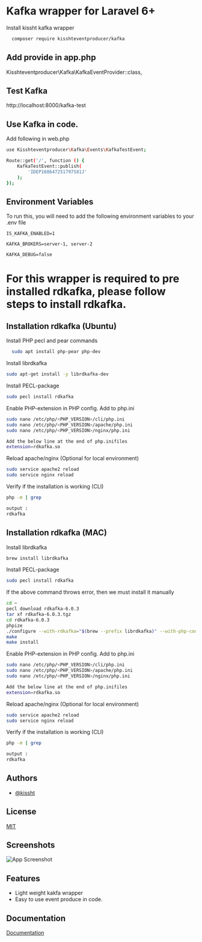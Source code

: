 
# Kafka wrapper for Laravel 6+

Install kissht kafka wrapper

```bash
  composer require kisshteventproducer/kafka
```

## Add provide in app.php

Kisshteventproducer\Kafka\KafkaEventProvider::class,

## Test Kafka
http://localhost:8000/kafka-test





## Use Kafka in code.

Add following in web.php

```bash
use Kisshteventproducer\Kafka\Events\KafkaTestEvent;

Route::get('/', function () {
    KafkaTestEvent::publish(
        'IDEP168647251797S81J'
    );
});

```
## Environment Variables

To run this, you will need to add the following environment variables to your .env file

`IS_KAFKA_ENABLED=1`

`KAFKA_BROKERS=server-1, server-2`

`KAFKA_DEBUG=false`


# For this wrapper is required to pre installed rdkafka, please follow steps to install rdkafka.
## Installation rdkafka (Ubuntu)

Install PHP pecl and pear commands

```bash
  sudo apt install php-pear php-dev
```

Install librdkafka

```bash
sudo apt-get install -y librdkafka-dev
```

Install PECL-package

```bash
sudo pecl install rdkafka
```

Enable PHP-extension in PHP config. Add to php.ini

```bash
sudo nano /etc/php/<PHP_VERSION>/cli/php.ini
sudo nano /etc/php/<PHP_VERSION>/apache/php.ini
sudo nano /etc/php/<PHP_VERSION>/nginx/php.ini

Add the below line at the end of php.inifiles
extension=rdkafka.so

```

Reload apache/nginx (Optional for local environment)
```bash
sudo service apache2 reload
sudo service nginx reload
```

Verify if the installation is working (CLI)
```bash
php -m | grep 

output :
rdkafka
```



## Installation rdkafka (MAC)

Install librdkafka

```bash
brew install librdkafka
```

Install PECL-package

```bash
sudo pecl install rdkafka
```

If the above command throws error, then we must install it manually

```bash
cd ~
pecl download rdkafka-6.0.3
tar xf rdkafka-6.0.3.tgz
cd rdkafka-6.0.3
phpize
./configure --with-rdkafka="$(brew --prefix librdkafka)" --with-php-config="$(which php-config)"
make
make install
```

Enable PHP-extension in PHP config. Add to php.ini

```bash
sudo nano /etc/php/<PHP_VERSION>/cli/php.ini
sudo nano /etc/php/<PHP_VERSION>/apache/php.ini
sudo nano /etc/php/<PHP_VERSION>/nginx/php.ini

Add the below line at the end of php.inifiles
extension=rdkafka.so

```

Reload apache/nginx (Optional for local environment)
```bash
sudo service apache2 reload
sudo service nginx reload
```

Verify if the installation is working (CLI)
```bash
php -m | grep 

output :
rdkafka
```


## Authors

- [@kissht](https://www.github.com/kissht)


## License

[MIT](https://choosealicense.com/licenses/mit/)


## Screenshots

![App Screenshot](https://ibb.co/LJVW8xD)


## Features

- Light weight kakfa wrapper
- Easy to use event produce in code.


## Documentation

[Documentation](https://linktodocumentation)


